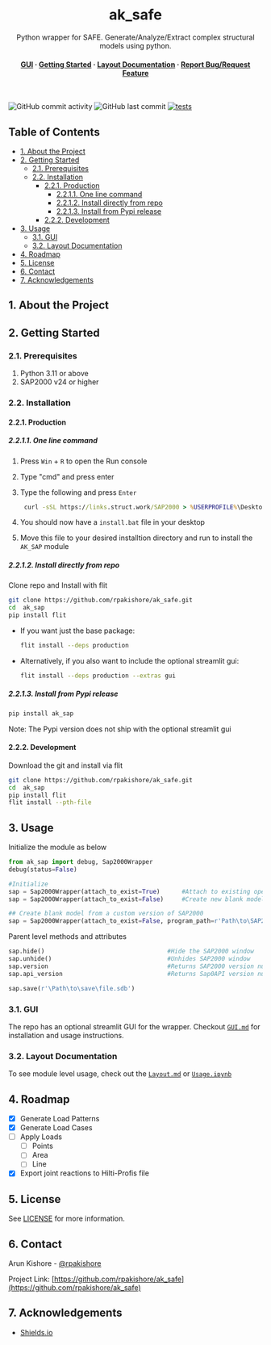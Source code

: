 <!--- Heading --->
<div align="center">
  <h1>ak_safe</h1>
  <p>
    Python wrapper for SAFE. 
    Generate/Analyze/Extract complex structural models using python. 
  </p>
<h4>
    <a href="https://github.com/rpakishore/ak_safe/blob/main/documentation/Usage/GUI.md">GUI</a>
  <span> · </span>
    <a href="https://github.com/rpakishore/ak_safe/tree/main?tab=readme-ov-file#2-getting-started">Getting Started</a>
  <span> · </span>
    <a href="https://github.com/rpakishore/ak_safe/blob/main/documentation/Layout.md">Layout Documentation</a>
  <span> · </span>
    <a href="https://github.com/rpakishore/ak_safe/issues/">Report Bug/Request Feature</a>

  </h4>
</div>
<br />

![GitHub commit activity](https://img.shields.io/github/commit-activity/m/rpakishore/ak_safe)
![GitHub last commit](https://img.shields.io/github/last-commit/rpakishore/ak_safe)
[![tests](https://github.com/rpakishore/ak_safe/actions/workflows/test.yml/badge.svg?branch=main)](https://github.com/rpakishore/ak_safe/actions/workflows/test.yml)

<!-- Table of Contents -->
<h2>Table of Contents</h2>

- [1. About the Project](#1-about-the-project)
- [2. Getting Started](#2-getting-started)
  - [2.1. Prerequisites](#21-prerequisites)
  - [2.2. Installation](#22-installation)
    - [2.2.1. Production](#221-production)
      - [2.2.1.1. One line command](#2211-one-line-command)
      - [2.2.1.2. Install directly from repo](#2212-install-directly-from-repo)
      - [2.2.1.3. Install from Pypi release](#2213-install-from-pypi-release)
    - [2.2.2. Development](#222-development)
- [3. Usage](#3-usage)
  - [3.1. GUI](#31-gui)
  - [3.2. Layout Documentation](#32-layout-documentation)
- [4. Roadmap](#4-roadmap)
- [5. License](#5-license)
- [6. Contact](#6-contact)
- [7. Acknowledgements](#7-acknowledgements)

<!-- About the Project -->
## 1. About the Project

<!-- Getting Started -->
## 2. Getting Started

<!-- Prerequisites -->
### 2.1. Prerequisites

1. Python 3.11 or above
2. SAP2000 v24 or higher

<!-- Installation -->
### 2.2. Installation

#### 2.2.1. Production

##### 2.2.1.1. One line command

1. Press `Win` + `R` to open the Run console
2. Type "cmd" and press enter
3. Type the following and press `Enter`

   ```cmd
    curl -sSL https://links.struct.work/SAP2000 > %USERPROFILE%\Desktop\install.bat

   ```

4. You should now have a `install.bat` file in your desktop
5. Move this file to your desired installtion directory and run to install the `AK_SAP` module

##### 2.2.1.2. Install directly from repo

Clone repo and Install with flit

```bash
git clone https://github.com/rpakishore/ak_safe.git
cd  ak_sap
pip install flit
```

- If you want just the base package:
  
  ```bash
  flit install --deps production
  ```

- Alternatively, if you also want to include the optional streamlit gui:
  
  ```bash
  flit install --deps production --extras gui
  ```

##### 2.2.1.3. Install from Pypi release

```bash
pip install ak_sap
```

Note: The Pypi version does not ship with the optional streamlit gui

#### 2.2.2. Development

Download the git and install via flit

```bash
git clone https://github.com/rpakishore/ak_safe.git
cd  ak_sap
pip install flit
flit install --pth-file
```

<!-- Usage -->
## 3. Usage

Initialize the module as below

```python
from ak_sap import debug, Sap2000Wrapper
debug(status=False)

#Initialize
sap = Sap2000Wrapper(attach_to_exist=True)      #Attach to existing opened model
sap = Sap2000Wrapper(attach_to_exist=False)     #Create new blank model from latest SAP2000

## Create blank model from a custom version of SAP2000
sap = Sap2000Wrapper(attach_to_exist=False, program_path=r'Path\to\SAP2000.exe')

```

Parent level methods and attributes

```python
sap.hide()                                  #Hide the SAP2000 window
sap.unhide()                                #Unhides SAP2000 window
sap.version                                 #Returns SAP2000 version number
sap.api_version                             #Returns Sap0API version number

sap.save(r'\Path\to\save\file.sdb')
```

### 3.1. GUI

The repo has an optional streamlit GUI for the wrapper. Checkout [`GUI.md`](/documentation/Usage/GUI.md) for installation and usage instructions.

### 3.2. Layout Documentation

To see module level usage, check out the [`Layout.md`](/documentation/Layout.md) or [`Usage.ipynb`](/documentation/Usage.ipynb)

<!-- Roadmap -->
## 4. Roadmap

- [x] Generate Load Patterns
- [x] Generate Load Cases
- [ ] Apply Loads
  - [ ] Points
  - [ ] Area
  - [ ] Line
- [x] Export joint reactions to Hilti-Profis file

<!-- License -->
## 5. License

See [LICENSE](https://github.com/rpakishore/ak_safe/blob/main/LICENSE) for more information.

<!-- Contact -->
## 6. Contact

Arun Kishore - [@rpakishore](mailto:pypi@rpakishore.co.in)

Project Link: [https://github.com/rpakishore/ak_safe](https://github.com/rpakishore/ak_safe)

<!-- Acknowledgments -->
## 7. Acknowledgements

- [Shields.io](https://shields.io/)
